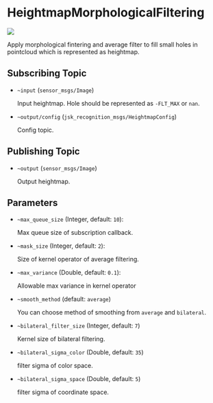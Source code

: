 # HeightmapMorphologicalFiltering
![](images/heightmap_morphological_filtering.png)

Apply morphological fintering and average filter to fill small holes in pointcloud
which is represented as heightmap.

## Subscribing Topic
* `~input` (`sensor_msgs/Image`)

  Input heightmap. Hole should be represented as `-FLT_MAX` or `nan`.
* `~output/config` (`jsk_recognition_msgs/HeightmapConfig`)

  Config topic.

## Publishing Topic
* `~output` (`sensor_msgs/Image`)

  Output heightmap.

## Parameters
* `~max_queue_size` (Integer, default: `10`):

  Max queue size of subscription callback.
* `~mask_size` (Integer, default: `2`):

  Size of kernel operator of average filtering.
* `~max_variance` (Double, default: `0.1`):

  Allowable max variance in kernel operator
* `~smooth_method` (default: `average`)

  You can choose method of smoothing from `average` and `bilateral`.
* `~bilateral_filter_size` (Integer, default: `7`)

  Kernel size of bilateral filtering.
* `~bilateral_sigma_color` (Double, default: `35`)

  filter sigma of color space.
* `~bilateral_sigma_space` (Double, default: `5`)

  filter sigma of coordinate space.
